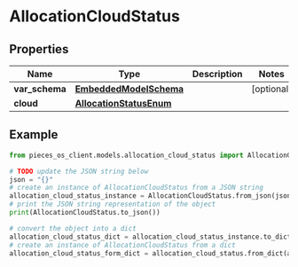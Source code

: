 # AllocationCloudStatus


## Properties

Name | Type | Description | Notes
------------ | ------------- | ------------- | -------------
**var_schema** | [**EmbeddedModelSchema**](EmbeddedModelSchema) |  | [optional] 
**cloud** | [**AllocationStatusEnum**](AllocationStatusEnum) |  | 

## Example

```python
from pieces_os_client.models.allocation_cloud_status import AllocationCloudStatus

# TODO update the JSON string below
json = "{}"
# create an instance of AllocationCloudStatus from a JSON string
allocation_cloud_status_instance = AllocationCloudStatus.from_json(json)
# print the JSON string representation of the object
print(AllocationCloudStatus.to_json())

# convert the object into a dict
allocation_cloud_status_dict = allocation_cloud_status_instance.to_dict()
# create an instance of AllocationCloudStatus from a dict
allocation_cloud_status_form_dict = allocation_cloud_status.from_dict(allocation_cloud_status_dict)
```



